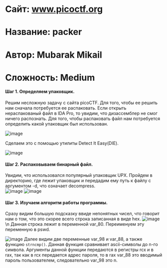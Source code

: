 # Сайт: www.picoctf.org
# Название: packer
# Автор: Mubarak Mikail
# Сложность: Medium

#### Шаг 1. Определяем упаковщик.
Решим несложную задачу с сайта picoCTF. Для того, чтобы ее решить нам сначала потребуется ее распаковать. Если 
открыть нераспакованый файл в IDA Pro, то увидим, что дизассемблер не смог ничего распознать. Для 
того, чтобы распаковать файл нам потребуется определить какой упаковщик был использован. 

![image](https://github.com/user-attachments/assets/14e811db-9f40-4d95-9d52-7c292c874f27)

Сделаем это с помощью утилиты Detect It Easy(DIE). 

![image](https://github.com/user-attachments/assets/888867c5-99a0-439f-87fc-c74778fb0042)

#### Шаг 2. Распаковываем бинарный файл.
Увидим, что использовался популярный упаковщик UPX. Пройдем в директорию, где лежит упаковщик и передадим ему путь к файлу с аргументом -d, что означает 
decompress.\
![image](https://github.com/user-attachments/assets/4d221d06-9704-47fe-b309-3c7de7572acc)
![image](https://github.com/user-attachments/assets/f543bf95-1ccb-4868-830f-772936f2e78d)


#### Шаг 3. Изучаем алгоритм работы программы.

Сразу видим большую подсказку ввиде непонятных чисел, что говорит нам о том, что это скорее всего строка записанная в виде hex. 
![image](https://github.com/user-attachments/assets/3eca55a3-35ee-4e7d-b6fb-4037e854348c)\n
Данная строка лежит в переменной var_80. Переименуем эту переменную в pswd.

![image](https://github.com/user-attachments/assets/2791c314-c7bf-40cb-8758-5df58c44f26b)
Далее видим две переменные var_98 и var_88, а также функцию `strncmp()`. Данная функция сравнивает ascii-символы до n-го символа. Аргументы данной функции 
передаются в регистры rcx и в rax, так как в rcx передается адрес пароля, то в rax var_88 это вводимый пароль пользователем, следовательно var_98 это n. 

